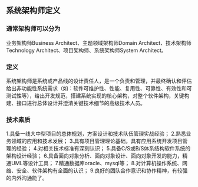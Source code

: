 ## 系统架构师定义
### 通常架构师可以分为
业务架构师Business Architect、主题领域架构师Domain Architect、技术架构师Technology Architect、项目架构师、系统架构师System Architect。
### 定义
系统架构师是系统或产品线的设计责任人，是一个负责和管理，并最终确认和评估给出非功能性系统需求（如：软件可维护性、性能、复用性、可靠性、有效性和可测试性等），给出开发规范，搭建系统实现的核心架构，对整个软件架构，关键构建、接口进行总体设计并澄清关键技术细节的高级技术人员。
### 技术素质
1.具备一线大中型项目的总体规划，方案设计和技术队伍管理实战经验；
2.熟悉业务领域的应用和技术发展；
3.具有项目管理理论基础，具有应用系统开发项目管理的经验；
4.对相关技术标准有深刻认识；
5.具备C/S或B/S体系结构软件系统的架构设计经验；
6.具备面向对象分析、面向对象设计、面向对象开发的能力，精通UML等设计工具；
7.精通数据库oracle、mysql等；
8.对计算机操作系统、网络、安全、软件架构有全面的认识；
9.良好的团队合作意识和协作精神，有较强的内外沟通能了。
